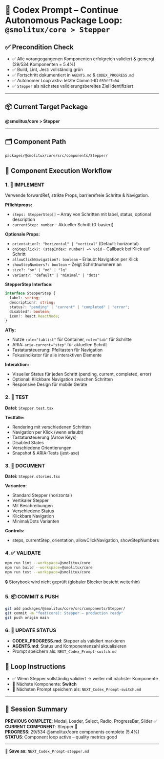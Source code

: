 # 🧠 Codex Prompt – Continue Autonomous Package Loop: `@smolitux/core > Stepper`

## ✅ Precondition Check

- ✅ Alle vorangegangenen Komponenten erfolgreich validiert & gemergt (29/534 Komponenten = 5.4%)
- ✅ Build, Lint, Jest: vollständig grün
- ✅ Fortschritt dokumentiert in `AGENTS.md` & `CODEX_PROGRESS.md`
- ✅ Autonomer Loop aktiv: letzte Commit-ID `039ff7b04`
- ✅ `Stepper` als nächstes validierungsbereites Ziel identifiziert

---

## 📦 Current Target Package
**@smolitux/core > Stepper**

---

## 🗂️ Component Path

```bash
packages/@smolitux/core/src/components/Stepper/
```

## 🔁 Component Execution Workflow

### 1. 🧱 IMPLEMENT

Verwende forwardRef, strikte Props, barrierefreie Schritte & Navigation.

**Pflichtprops:**
- `steps: StepperStep[]` – Array von Schritten mit label, status, optional description
- `currentStep: number` – Aktueller Schritt (0-basiert)

**Optionale Props:**
- `orientation?: "horizontal" | "vertical"` (Default: horizontal)
- `onStepClick?: (stepIndex: number) => void` – Callback bei Klick auf Schritt
- `allowClickNavigation?: boolean` – Erlaubt Navigation per Klick
- `showStepNumbers?: boolean` – Zeigt Schrittnummern an
- `size?: "sm" | "md" | "lg"`
- `variant?: "default" | "minimal" | "dots"`

**StepperStep Interface:**
```typescript
interface StepperStep {
  label: string;
  description?: string;
  status?: "pending" | "current" | "completed" | "error";
  disabled?: boolean;
  icon?: React.ReactNode;
}
```

**A11y:**
- Nutze `role="tablist"` für Container, `role="tab"` für Schritte
- ARIA: `aria-current="step"` für aktuellen Schritt
- Tastatursteuerung: Pfeiltasten für Navigation
- Fokusindikator für alle interaktiven Elemente

**Interaktion:**
- Visueller Status für jeden Schritt (pending, current, completed, error)
- Optional: Klickbare Navigation zwischen Schritten
- Responsive Design für mobile Geräte

### 2. 🧪 TEST

**Datei:** `Stepper.test.tsx`

**Testfälle:**
- Rendering mit verschiedenen Schritten
- Navigation per Klick (wenn erlaubt)
- Tastatursteuerung (Arrow Keys)
- Disabled States
- Verschiedene Orientierungen
- Snapshot & ARIA-Tests (jest-axe)

### 3. 📖 DOCUMENT

**Datei:** `Stepper.stories.tsx`

**Varianten:**
- Standard Stepper (horizontal)
- Vertikaler Stepper
- Mit Beschreibungen
- Verschiedene Status
- Klickbare Navigation
- Minimal/Dots Varianten

**Controls:**
- steps, currentStep, orientation, allowClickNavigation, showStepNumbers

### 4. ✅ VALIDATE

```bash
npm run lint --workspace=@smolitux/core
npm run build --workspace=@smolitux/core
npm run test --workspace=@smolitux/core
```

🔒 Storybook wird nicht geprüft (globaler Blocker besteht weiterhin)

### 5. 📦 COMMIT & PUSH

```bash
git add packages/@smolitux/core/src/components/Stepper/
git commit -m "feat(core): Stepper – production ready"
git push origin main
```

### 6. 🧾 UPDATE STATUS

- **CODEX_PROGRESS.md**: Stepper als validiert markieren
- **AGENTS.md**: Status und Komponentenzahl aktualisieren
- Prompt speichern als: `NEXT_Codex_Prompt-switch.md`

## 🔄 Loop Instructions

- ✅ Wenn Stepper vollständig validiert → weiter mit nächster Komponente
- 🔁 Nächste Komponente: **Switch**
- 📁 Nächsten Prompt speichern als: `NEXT_Codex_Prompt-switch.md`

---

## 📄 Session Summary

**PREVIOUS COMPLETE**: Modal, Loader, Select, Radio, ProgressBar, Slider ✅  
**CURRENT COMPONENT**: Stepper 🔄  
**PROGRESS**: 29/534 @smolitux/core components complete (5.4%)  
**STATUS**: Component loop active – quality metrics good

---

📁 **Save as:** `NEXT_Codex_Prompt-stepper.md`